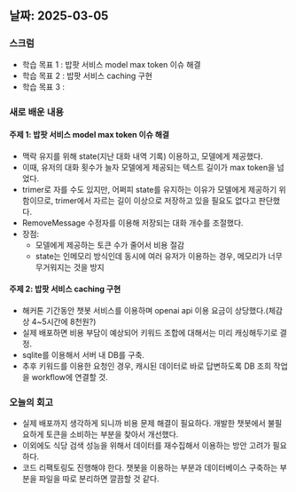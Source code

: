 ## 날짜: 2025-03-05

### 스크럼
- 학습 목표 1 : 밥팟 서비스 model max token 이슈 해결
- 학습 목표 2 : 밥팟 서비스 caching 구현
- 학습 목표 3 : 

### 새로 배운 내용
#### 주제 1: 밥팟 서비스 model max token 이슈 해결
- 맥락 유지를 위해 state(지난 대화 내역 기록) 이용하고, 모델에게 제공했다.
- 이때, 유저의 대화 횟수가 늘자 모델에게 제공되는 텍스트 길이가 max token을 넘었다.
- trimer로 자를 수도 있지만, 어쩌피 state를 유지하는 이유가 모델에게 제공하기 위함이므로, trimer에서 자르는 길이 이상으로 저장하고 있을 필요도 없다고 판단했다.
- RemoveMessage 수정자를 이용해 저장되는 대화 개수를 조절했다.
- 장점:
    - 모델에게 제공하는 토큰 수가 줄어서 비용 절감
    - state는 인메모리 방식인데 동시에 여러 유저가 이용하는 경우, 메모리가 너무 무거워지는 것을 방지

#### 주제 2: 밥팟 서비스 caching 구현
- 해커톤 기간동안 챗봇 서비스를 이용하며 openai api 이용 요금이 상당했다.(체감상 4~5시간에 8천원?)
- 실제 배포하면 비용 부담이 예상되어 키워드 조합에 대해서는 미리 캐싱해두기로 결정.
- sqlite를 이용해서 서버 내 DB를 구축.
- 추후 키워드를 이용한 요청인 경우, 캐시된 데이터로 바로 답변하도록 DB 조희 작업을 workflow에 연결할 것.

### 오늘의 회고
- 실제 배포까지 생각하게 되니까 비용 문제 해결이 필요하다. 개발한 챗봇에서 불필요하게 토큰을 소비하는 부분을 찾아서 개선했다.
- 이외에도 식당 검색 성능을 위해서 데이터를 재수집해서 이용하는 방안 고려가 필요하다.
- 코드 리팩토링도 진행해야 한다. 챗봇을 이용하는 부분과 데이터베이스 구축하는 부분을 파일을 따로 분리하면 깔끔할 것 같다.